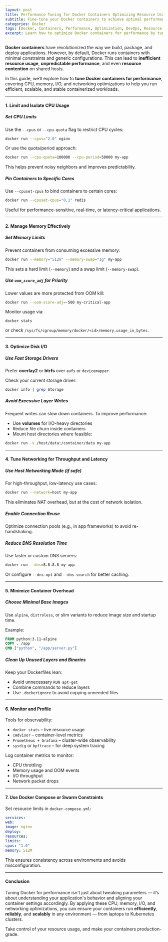 ```yaml
---
layout: post
title: Performance Tuning for Docker Containers Optimizing Resource Usage
subtitle: Fine-tune your Docker containers to achieve optimal performance, scalability, and efficient resource utilization
categories: Docker
tags: [Docker, Containers, Performance, Optimization, DevOps, Resource Management, CPU, Memory]
excerpt: Learn how to optimize Docker containers for performance by tuning CPU, memory, I/O, and network settings. Explore best practices and configuration strategies to run efficient containerized workloads.
---
```

**Docker containers** have revolutionized the way we build, package, and deploy applications. However, by default, Docker runs containers with minimal constraints and generic configurations. This can lead to **inefficient resource usage**, **unpredictable performance**, and even **resource contention** on shared hosts.

In this guide, we’ll explore how to **tune Docker containers for performance**, covering CPU, memory, I/O, and networking optimizations to help you run efficient, scalable, and stable containerized workloads.

---

#### 1. Limit and Isolate CPU Usage

##### Set CPU Limits

Use the `--cpus` or `--cpu-quota` flag to restrict CPU cycles:

```bash
docker run --cpus="2.0" nginx
```

Or use the quota/period approach:

```bash
docker run --cpu-quota=100000 --cpu-period=50000 my-app
```

This helps prevent noisy neighbors and improves predictability.

##### Pin Containers to Specific Cores

Use `--cpuset-cpus` to bind containers to certain cores:

```bash
docker run --cpuset-cpus="0,1" redis
```

Useful for performance-sensitive, real-time, or latency-critical applications.

---

#### 2. Manage Memory Effectively

##### Set Memory Limits

Prevent containers from consuming excessive memory:

```bash
docker run --memory="512m" --memory-swap="1g" my-app
```

This sets a hard limit (`--memory`) and a swap limit (`--memory-swap`).

##### Use `oom_score_adj` for Priority

Lower values are more protected from OOM kill:

```bash
docker run --oom-score-adj=-500 my-critical-app
```

Monitor usage via:

```
docker stats
```

or check `/sys/fs/cgroup/memory/docker/<id>/memory.usage_in_bytes`.

---

#### 3. Optimize Disk I/O

##### Use Fast Storage Drivers

Prefer **overlay2** or **btrfs** over `aufs` or `devicemapper`.

Check your current storage driver:

```bash
docker info | grep Storage
```

##### Avoid Excessive Layer Writes

Frequent writes can slow down containers. To improve performance:

- Use **volumes** for I/O-heavy directories
- Reduce file churn inside containers
- Mount host directories where feasible:

```bash
docker run -v /host/data:/container/data my-app
```

---

#### 4. Tune Networking for Throughput and Latency

##### Use Host Networking Mode (if safe)

For high-throughput, low-latency use cases:

```bash
docker run --network=host my-app
```

This eliminates NAT overhead, but at the cost of network isolation.

##### Enable Connection Reuse

Optimize connection pools (e.g., in app frameworks) to avoid re-handshaking.

##### Reduce DNS Resolution Time

Use faster or custom DNS servers:

```bash
docker run --dns=8.8.8.8 my-app
```

Or configure `--dns-opt` and `--dns-search` for better caching.

---

#### 5. Minimize Container Overhead

##### Choose Minimal Base Images

Use `alpine`, `distroless`, or slim variants to reduce image size and startup time.

Example:

```Dockerfile
FROM python:3.11-alpine
COPY . /app
CMD ["python", "/app/server.py"]
```

##### Clean Up Unused Layers and Binaries

Keep your Dockerfiles lean:
- Avoid unnecessary `RUN apt-get`
- Combine commands to reduce layers
- Use `.dockerignore` to avoid copying unneeded files

---

#### 6. Monitor and Profile

Tools for observability:
- `docker stats` – live resource usage
- `cAdvisor` – container-level metrics
- `Prometheus + Grafana` – cluster-wide observability
- `sysdig` or `bpftrace` – for deep system tracing

Log container metrics to monitor:
- CPU throttling
- Memory usage and OOM events
- I/O throughput
- Network packet drops

---

#### 7. Use Docker Compose or Swarm Constraints

Set resource limits in `docker-compose.yml`:

```yaml
services:
web:
image: nginx
deploy:
resources:
limits:
cpus: "1.0"
memory: 512M
```

This ensures consistency across environments and avoids misconfiguration.

---

#### Conclusion

Tuning Docker for performance isn't just about tweaking parameters — it’s about understanding your application's behavior and aligning your container settings accordingly. By applying these CPU, memory, I/O, and networking optimizations, you can ensure your containers run **efficiently**, **reliably**, and **scalably** in any environment — from laptops to Kubernetes clusters.

Take control of your resource usage, and make your containers production-grade.
